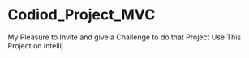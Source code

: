# Codiod_Project_MVC
My Pleasure to Invite and give a Challenge to do that Project
Use This Project on Intellij
